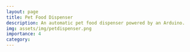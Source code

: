 ```yaml
---
layout: page
title: Pet Food Dispenser
description: An automatic pet food dispenser powered by an Arduino.
img: assets/img/petdispenser.png
importance: 4
category: 
---
```


